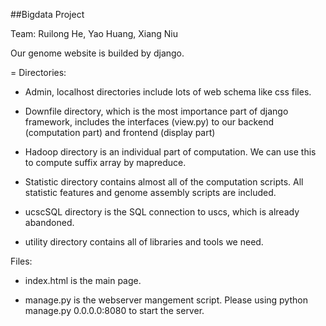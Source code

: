 ##Bigdata Project

Team: Ruilong He, Yao Huang, Xiang Niu

Our genome website is builded by django.

= 
Directories:
* Admin, localhost directories include lots of web schema like css files.

* Downfile directory, which is the most importance part of django framework, includes the interfaces (view.py) to our backend (computation part) and frontend (display part)

* Hadoop directory is an individual part of computation. We can use this to compute suffix array by mapreduce.

* Statistic directory contains almost all of the computation scripts. All statistic features and genome assembly scripts are included.

* ucscSQL directory is the SQL connection to uscs, which is already abandoned.

* utility directory contains all of libraries and tools we need.

Files:
* index.html is the main page.

* manage.py is the webserver mangement script. Please using python manage.py 0.0.0.0:8080 to start the server.


